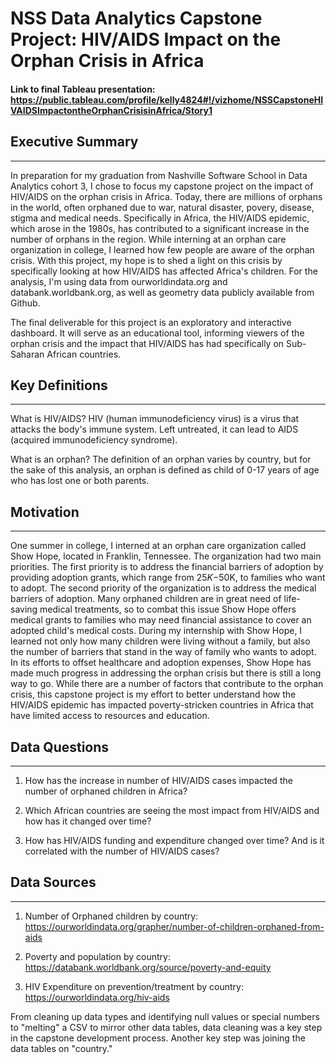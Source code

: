 #  NSS Data Analytics Capstone Project: HIV/AIDS Impact on the Orphan Crisis in Africa

#### Link to final Tableau presentation: https://public.tableau.com/profile/kelly4824#!/vizhome/NSSCapstoneHIVAIDSImpactontheOrphanCrisisinAfrica/Story1

## Executive Summary
---
In preparation for my graduation from Nashville Software School in Data Analytics cohort 3, I chose to focus my capstone project on the impact of HIV/AIDS on the orphan crisis in Africa. Today, there are millions of orphans in the world, often orphaned due to war, natural disaster, povery, disease, stigma and medical needs. Specifically in Africa, the HIV/AIDS epidemic, which arose in the 1980s, has contributed to a significant increase in the number of orphans in the region. While interning at an orphan care organization in college, I learned how few people are aware of the orphan crisis. With this project, my hope is to shed a light on this crisis by specifically looking at how HIV/AIDS has affected Africa's children. For the analysis, I'm using data from ourworldindata.org and databank.worldbank.org, as well as geometry data publicly available from Github. 

The final deliverable for this project is an exploratory and interactive dashboard. It will serve as an educational tool, informing viewers of the orphan crisis and the impact that HIV/AIDS has had specifically on Sub-Saharan African countries.

## Key Definitions
---
What is HIV/AIDS?
HIV (human immunodeficiency virus) is a virus that attacks the body's immune system. Left untreated, it can lead to AIDS (acquired immunodeficiency syndrome).

What is an orphan?
The definition of an orphan varies by country, but for the sake of this analysis, an orphan is defined as child of 0-17 years of age who has lost one or both parents.

## Motivation
---
One summer in college, I interned at an orphan care organization called Show Hope, located in Franklin, Tennessee. The organization had two main priorities. The first priority is to address the financial barriers of adoption by providing adoption grants, which range from $25K-$50K, to families who want to adopt. The second priority of the organization is to address the medical barriers of adoption. Many orphaned children are in great need of life-saving medical treatments, so to combat this issue Show Hope offers medical grants to families who may need financial assistance to cover an adopted child's medical costs. During my internship with Show Hope, I learned not only how many children were living without a family, but also the number of barriers that stand in the way of family who wants to adopt. In its efforts to offset healthcare and adoption expenses, Show Hope has made much progress in addressing the orphan crisis but there is still a long way to go. While there are a number of factors that contribute to the orphan crisis, this capstone project is my effort to better understand how the HIV/AIDS epidemic has impacted poverty-stricken countries in Africa that have limited access to resources and education.

## Data Questions
---
1. How has the increase in number of HIV/AIDS cases impacted the number of orphaned children in Africa?

2. Which African countries are seeing the most impact from HIV/AIDS and how has it changed over time?

3. How has HIV/AIDS funding and expenditure changed over time? And is it correlated with the number of HIV/AIDS cases?
 
## Data Sources
---
1. Number of Orphaned children by country: https://ourworldindata.org/grapher/number-of-children-orphaned-from-aids 

2. Poverty and population by country: https://databank.worldbank.org/source/poverty-and-equity 

3. HIV Expenditure on prevention/treatment by country: https://ourworldindata.org/hiv-aids

From cleaning up data types and identifying null values or special numbers to "melting" a CSV to mirror other data tables, data cleaning was a key step in the  capstone development process. Another key step was joining the data tables on "country."

